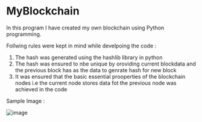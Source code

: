 # MyBlockchain
In this program I have created my own blockchain using Python programming.

Follwing rules were kept in mind while develpoing the code :

1) The hash was generated using the hashlib library in python
2) The hash was ensured to nbe unique by oroviding current blockdata and the previous block has as the data to genrate hash for new block
3) It was ensured that the basic essential prooperties of the blockchain nodes i.e the current node stores data fot the previous node was achieved in the code 


Sample Image : 

![image](https://user-images.githubusercontent.com/76248886/209536718-e6c65f5c-3c83-4bb0-b8b2-cf26d7f8ea7c.png)
